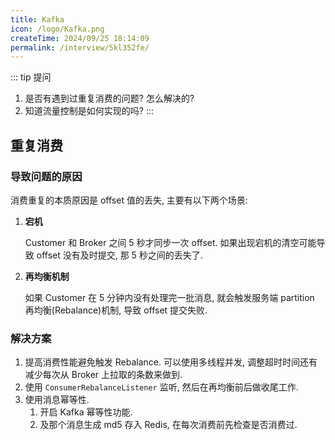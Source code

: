 ```yaml
---
title: Kafka
icon: /logo/Kafka.png
createTime: 2024/09/25 18:14:09
permalink: /interview/5kl352fe/
---
```

::: tip 提问
1. 是否有遇到过重复消费的问题? 怎么解决的?
2. 知道流量控制是如何实现的吗?
:::

## 重复消费
### 导致问题的原因
消费重复的本质原因是 offset 值的丢失, 主要有以下两个场景:
1. **宕机**

   Customer 和 Broker 之间 5 秒才同步一次 offset. 如果出现宕机的清空可能导致 offset 没有及时提交, 那 5 秒之间的丢失了.

2. **再均衡机制**

   如果 Customer 在 5 分钟内没有处理完一批消息, 就会触发服务端 partition 再均衡(Rebalance)机制, 导致 offset 提交失败.

### 解决方案
1. 提高消费性能避免触发 Rebalance. 可以使用多线程并发, 调整超时时间还有减少每次从 Broker 上拉取的条数来做到.
2. 使用 `ConsumerRebalanceListener` 监听, 然后在再均衡前后做收尾工作.
3. 使用消息幂等性.
   1. 开启 Kafka 幂等性功能.
   2. 及那个消息生成 md5 存入 Redis, 在每次消费前先检查是否消费过.
